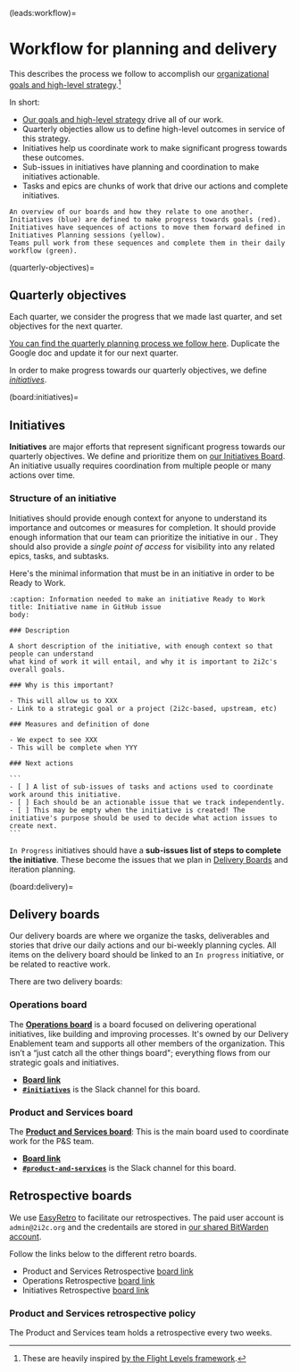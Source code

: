 (leads:workflow)=
# Workflow for planning and delivery

This describes the process we follow to accomplish our [organizational goals and high-level strategy](../organization/strategy.md).[^flight-levels]

In short:

- [Our goals and high-level strategy](../organization/strategy.md) drive all of our work.
- Quarterly objecties allow us to define high-level outcomes in service of this strategy.
- Initiatives help us coordinate work to make significant progress towards these outcomes.
- Sub-issues in initiatives have planning and coordination to make initiatives actionable.
- Tasks and epics are chunks of work that drive our actions and complete initiatives.

```{figure} images/boards.excalidraw.svg
An overview of our boards and how they relate to one another.
Initiatives (blue) are defined to make progress towards goals (red).
Initiatives have sequences of actions to move them forward defined in Initiatives Planning sessions (yellow).
Teams pull work from these sequences and complete them in their daily workflow (green).
```

[^flight-levels]: These are heavily inspired [by the Flight Levels framework](https://www.flightlevels.io/).

(quarterly-objectives)=
## Quarterly objectives

Each quarter, we consider the progress that we made last quarter, and set objectives for the next quarter.

[You can find the quarterly planning process we follow here](https://docs.google.com/document/d/1aI-NhVOqx6G1n8pBMS6oDSBaZlSoR2Z-jhudJMBbhg8/edit?usp=sharing). Duplicate the Google doc and update it for our next quarter.

In order to make progress towards our quarterly objectives, we define [_initiatives_](#board:initiatives).

(board:initiatives)=
## Initiatives

**Initiatives** are major efforts that represent significant progress towards our quarterly objectives. We define and prioritize them on [our Initiatives Board](https://github.com/orgs/2i2c-org/projects/46). An initiative usually requires coordination from multiple people or many actions over time.

### Structure of an initiative

Initiatives should provide enough context for anyone to understand its importance and outcomes or measures for completion.
It should provide enough information that our team can prioritize the initiative in our [](#initiatives:meetings).
They should also provide a *single point of access* for visibility into any related epics, tasks, and subtasks.

Here's the minimal information that must be in an initiative in order to be Ready to Work.

````{code-block} markdown
:caption: Information needed to make an initiative Ready to Work
title: Initiative name in GitHub issue
body:

### Description

A short description of the initiative, with enough context so that people can understand
what kind of work it will entail, and why it is important to 2i2c's overall goals.

### Why is this important?

- This will allow us to XXX
- Link to a strategic goal or a project (2i2c-based, upstream, etc)

### Measures and definition of done

- We expect to see XXX
- This will be complete when YYY

### Next actions

```
- [ ] A list of sub-issues of tasks and actions used to coordinate work around this initiative.
- [ ] Each should be an actionable issue that we track independently.
- [ ] This may be empty when the initiative is created! The initiative's purpose should be used to decide what action issues to create next.
```
````

`In Progress` initiatives should have a **sub-issues list of steps to complete the initiative**.
These become the issues that we plan in [Delivery Boards](#board:delivery) and iteration planning.

(board:delivery)=
## Delivery boards

Our delivery boards are where we organize the tasks, deliverables and stories that drive our daily actions and our bi-weekly planning cycles.
All items on the delivery board should be linked to an `In progress` initiative, or be related to reactive work.

There are two delivery boards:

### Operations board

The [**Operations board**](https://github.com/orgs/2i2c-org/projects/50) is a board focused on delivering operational initiatives, like building and improving processes. It's owned by our Delivery Enablement team and supports all other members of the organization. This isn’t a “just catch all the other things board"; everything flows from our strategic goals and initiatives. 

- [**Board link**](https://github.com/orgs/2i2c-org/projects/50)
- [**`#initiatives`**](https://2i2c.slack.com/archives/C06G5FAAT63) is the Slack channel for this board.

### Product and Services board

The [**Product and Services board**](https://github.com/orgs/2i2c-org/projects/57): This is the main board used to coordinate work for the P&S team.

- [**Board link**](https://github.com/orgs/2i2c-org/projects/57)
- [**`#product-and-services`**](https://2i2c.slack.com/archives/C07SJJWVCAD) is the Slack channel for this board.

## Retrospective boards

We use [EasyRetro](https://easyretro.io) to facilitate our retrospectives.
The paid user account is `admin@2i2c.org` and the credentails are stored in [our shared BitWarden account](#account:bitwarden).

Follow the links below to the different retro boards.

- Product and Services Retrospective [board link](https://easyretro.io/publicboard/A8bu34hcK2eyg0s5MxNX0AfQXG02/7e47da43-a12b-4d21-842d-22361b799a92)
- Operations Retrospective [board link](https://easyretro.io/publicboard/A8bu34hcK2eyg0s5MxNX0AfQXG02/8581f72e-b714-4018-9737-903272c42f36)
- Initiatives Retrospective [board link](https://easyretro.io/publicboard/A8bu34hcK2eyg0s5MxNX0AfQXG02/2f4284bb-4ea6-4c60-94cd-1c8a4f292106)

### Product and Services retrospective policy

The Product and Services team holds a retrospective every two weeks.
